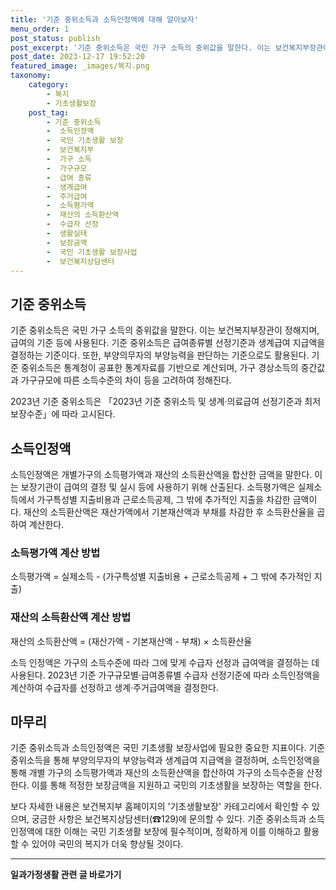 ```yaml
---
title: '기준 중위소득과 소득인정액에 대해 알아보자'
menu_order: 1
post_status: publish
post_excerpt: '기준 중위소득은 국민 가구 소득의 중위값을 말한다. 이는 보건복지부장관이 정해지며, 급여의 기준 등에 사용된다. 기준 중위소득은 급여종류별 선정기준과 생계급여 지급액을 결정하는 기준이다. 또한, 부양의무자의 부양능력을 판단하는 기준으로도 활용된다. 기준 중위소득은 통계청이 공표한 통계자료를 기반으로 계산되며, 가구 경상소득의 중간값과 가구규모에 따른 소득수준의 차이 등을 고려하여 정해진다.'
post_date: 2023-12-17 19:52:20
featured_image: _images/복지.png
taxonomy:
    category:
        - 복지
        - 기초생활보장
    post_tag:
        - 기준 중위소득
        -  소득인정액
        -  국민 기초생활 보장
        -  보건복지부
        -  가구 소득
        -  가구규모
        -  급여 종류
        -  생계급여
        -  주거급여
        -  소득평가액
        -  재산의 소득환산액
        -  수급자 선정
        -  생활실태
        -  보장금액
        -  국민 기초생활 보장사업
        -  보건복지상담센터
---
```



## 기준 중위소득
기준 중위소득은 국민 가구 소득의 중위값을 말한다. 이는 보건복지부장관이 정해지며, 급여의 기준 등에 사용된다. 기준 중위소득은 급여종류별 선정기준과 생계급여 지급액을 결정하는 기준이다. 또한, 부양의무자의 부양능력을 판단하는 기준으로도 활용된다. 기준 중위소득은 통계청이 공표한 통계자료를 기반으로 계산되며, 가구 경상소득의 중간값과 가구규모에 따른 소득수준의 차이 등을 고려하여 정해진다. 

2023년 기준 중위소득은 「2023년 기준 중위소득 및 생계·의료급여 선정기준과 최저보장수준」에 따라 고시된다. 

## 소득인정액
소득인정액은 개별가구의 소득평가액과 재산의 소득환산액을 합산한 금액을 말한다. 이는 보장기관이 급여의 결정 및 실시 등에 사용하기 위해 산출된다. 소득평가액은 실제소득에서 가구특성별 지출비용과 근로소득공제, 그 밖에 추가적인 지출을 차감한 금액이다. 재산의 소득환산액은 재산가액에서 기본재산액과 부채를 차감한 후 소득환산율을 곱하여 계산한다.

### 소득평가액 계산 방법
소득평가액 = 실제소득 - (가구특성별 지출비용 + 근로소득공제 + 그 밖에 추가적인 지출)

### 재산의 소득환산액 계산 방법
재산의 소득환산액 = (재산가액 - 기본재산액 - 부채) × 소득환산율

소득 인정액은 가구의 소득수준에 따라 그에 맞게 수급자 선정과 급여액을 결정하는 데 사용된다. 2023년 기준 가구규모별·급여종류별 수급자 선정기준에 따라 소득인정액을 계산하여 수급자를 선정하고 생계·주거급여액을 결정한다.

## 마무리
기준 중위소득과 소득인정액은 국민 기초생활 보장사업에 필요한 중요한 지표이다. 기준 중위소득을 통해 부양의무자의 부양능력과 생계급여 지급액을 결정하며, 소득인정액을 통해 개별 가구의 소득평가액과 재산의 소득환산액을 합산하여 가구의 소득수준을 산정한다. 이를 통해 적정한 보장금액을 지원하고 국민의 기초생활을 보장하는 역할을 한다.

보다 자세한 내용은 보건복지부 홈페이지의 '기초생활보장' 카테고리에서 확인할 수 있으며, 궁금한 사항은 보건복지상담센터(☎129)에 문의할 수 있다. 기준 중위소득과 소득인정액에 대한 이해는 국민 기초생활 보장에 필수적이며, 정확하게 이를 이해하고 활용할 수 있어야 국민의 복지가 더욱 향상될 것이다.

<!-- wp:separator -->
<hr class="wp-block-separator has-alpha-channel-opacity"/>
<!-- /wp:separator -->

<!-- wp:group {"backgroundColor":"base","layout":{"type":"constrained"}} -->
<div class="wp-block-group has-base-background-color has-background"><!-- wp:paragraph {"align":"center","fontSize":"medium"} -->
<p class="has-text-align-center has-large-font-size"><strong>일과가정생활 관련 글 바로가기</strong></p>
<!-- /wp:paragraph -->


<!-- wp:latest-posts
{"categories":[{"id":10918,"count":19,"description":"","link":"https://uknowlaw.com/category/%ec%9d%bc%ea%b3%bc%ea%b0%80%ec%a0%95%ec%83%9d%ed%99%9c/","name":"일과가정생활","slug":"일과가정생활","taxonomy":"category","parent":0,"meta":[],"_links":{"self":[{"href":"https://uknowlaw.com/wp-json/wp/v2/categories/10918"}],"collection":[{"href":"https://uknowlaw.com/wp-json/wp/v2/categories"}],"about":[{"href":"https://uknowlaw.com/wp-json/wp/v2/taxonomies/category"}],"wp:post_type":[{"href":"https://uknowlaw.com/wp-json/wp/v2/posts?categories=10918"}],"curies":[{"name":"wp","href":"https://api.w.org/{rel}","templated":true}]}}],"postsToShow":100,"excerptLength":28,"postLayout":"grid","columns":2,"featuredImageAlign":"left","featuredImageSizeSlug":"large","fontSize":"small"} /--></div>
<!-- /wp:group -->